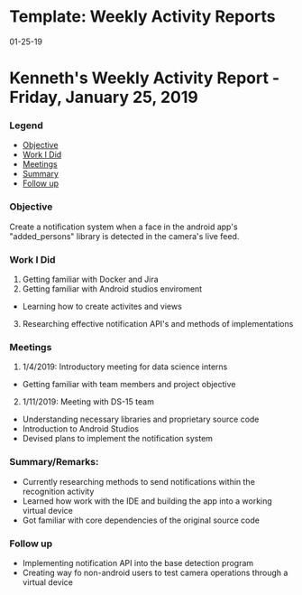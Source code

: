# Template: Weekly Activity Reports
01-25-19
# Kenneth's Weekly Activity Report - Friday, January 25, 2019
### Legend
 - [Objective](#objective)
 - [Work I Did](#work-i-did)
 - [Meetings](#meetings)
 - [Summary](#summary)
 - [Follow up](#follow-up)

### Objective

Create a notification system when a face in the android app's "added_persons" library is detected in the camera's live feed. 

### Work I Did

1. Getting familiar with Docker and Jira
2. Getting familiar with Android studios enviroment 
 - Learning how to create activites and views
3. Researching effective notification API's and methods of implementations


### Meetings
 
1. 1/4/2019: Introductory meeting for data science interns
 - Getting familiar with team members and project objective 
2. 1/11/2019: Meeting with DS-15 team 
 - Understanding necessary libraries and proprietary source code
 - Introduction to Android Studios
 - Devised plans to implement the notification system  

### Summary/Remarks:

- Currently researching methods to send notifications within the recognition activity 
- Learned how work with the IDE and building the app into a working virtual device
- Got familiar with core dependencies of the original source code

### Follow up

- Implementing notification API into the base detection program
- Creating way fo non-android users to test camera operations through a virtual device


